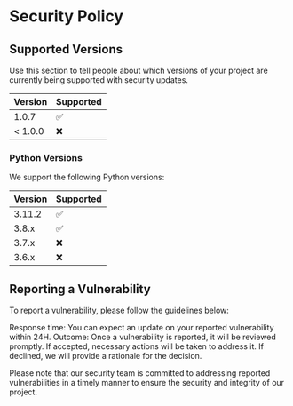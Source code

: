 # Security Policy

## Supported Versions

Use this section to tell people about which versions of your project are
currently being supported with security updates.

| Version | Supported          |
| ------- | ------------------ |
| 1.0.7   | :white_check_mark: |
| < 1.0.0 | :x:                |

### Python Versions

We support the following Python versions:

| Version | Supported          |
| ------- | ------------------ |
| 3.11.2  | :white_check_mark: |
| 3.8.x   | :white_check_mark: |
| 3.7.x   | :x:                |
| 3.6.x   | :x:                |

## Reporting a Vulnerability

To report a vulnerability, please follow the guidelines below:

Response time: You can expect an update on your reported vulnerability within 24H.
Outcome: Once a vulnerability is reported, it will be reviewed promptly. If accepted, necessary actions will be taken to address it. If declined, we will provide a rationale for the decision.

Please note that our security team is committed to addressing reported vulnerabilities in a timely manner to ensure the security and integrity of our project.

